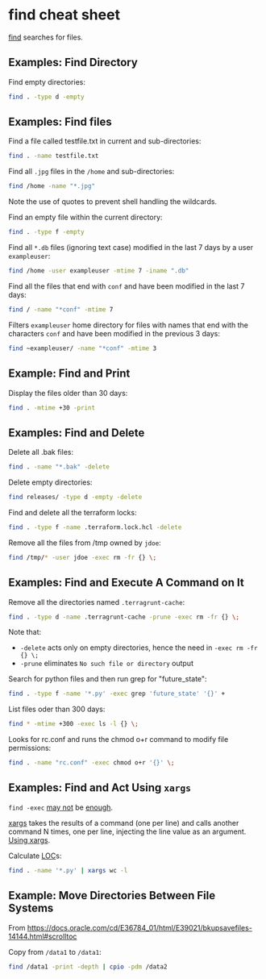 # find cheat sheet

[find](https://www.linux.org/docs/man1/find.html) searches for files.

## Examples: Find Directory

Find empty directories:
```sh
find . -type d -empty
```

## Examples: Find files

Find a file called testfile.txt in current and sub-directories:
```sh
find . -name testfile.txt
```

Find all `.jpg` files in the `/home` and sub-directories:
```sh
find /home -name "*.jpg"
```
Note the use of quotes to prevent shell handling the wildcards.

Find an empty file within the current directory:
```sh
find . -type f -empty
```

Find all `*.db` files (ignoring text case) modified in the last 7 days by a user `exampleuser`:

```sh
find /home -user exampleuser -mtime 7 -iname ".db"
```

Find all the files that end with `conf` and have been modified in the last 7 days:
```sh
find / -name "*conf" -mtime 7
```
Filters `exampleuser` home directory for files with names that end with the
characters `conf` and have been modified in the previous 3 days:
```sh
find ~exampleuser/ -name "*conf" -mtime 3
```

## Example: Find and Print

Display the files older than 30 days:
```sh
find . -mtime +30 -print
```

## Examples: Find and Delete

Delete all .bak files:
```sh
find . -name "*.bak" -delete
```
Delete empty directories:
```sh
find releases/ -type d -empty -delete
```

Find and delete all the terraform locks:
```sh
find . -type f -name .terraform.lock.hcl -delete
```

Remove all the files from /tmp owned by `jdoe`:
```sh
find /tmp/* -user jdoe -exec rm -fr {} \;
```

## Examples: Find and Execute A Command on It

Remove all the directories named `.terragrunt-cache`:

```sh
find . -type d -name .terragrunt-cache -prune -exec rm -fr {} \;
```
Note that:

* `-delete` acts only on empty directories, hence the need in
`-exec rm -fr {} \;`
* `-prune` eliminates `No such file or directory` output

Search for python files and then run grep for "future_state":
```sh
find . -type f -name '*.py' -exec grep 'future_state' '{}' +
```

List files oder than 300 days:
```sh
find * -mtime +300 -exec ls -l {} \;
```

Looks for rc.conf and runs the chmod o+r command to modify file permissions:
```sh
find . -name "rc.conf" -exec chmod o+r '{}' \;
```

## Examples: Find and Act Using `xargs`

`find -exec` [may not](https://www.everythingcli.org/find-exec-vs-find-xargs/) be [enough](https://danielmiessler.com/blog/linux-xargs-vs-exec/).

[xargs](https://man7.org/linux/man-pages/man1/xargs.1.html) takes the results of
a command (one per line) and calls another command N times, one per line,
injecting the line value as an argument.
[Using xargs](https://shapeshed.com/unix-xargs/).

Calculate [LOC](https://en.wikipedia.org/wiki/Source_lines_of_code)s:
```sh
find . -name '*.py' | xargs wc -l
```

## Example: Move Directories Between File Systems

From https://docs.oracle.com/cd/E36784_01/html/E39021/bkupsavefiles-14144.html#scrolltoc

Copy from `/data1` to `/data1`:
```sh
find /data1 -print -depth | cpio -pdm /data2
```
